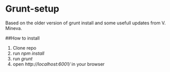 # Grunt-setup

Based on the older version of grunt install and some usefull updates from V. Mineva.

##How to install

1. Clone repo
2. run *npm install*
3. run *grunt*
4. open *http://localhost:6001/* in your browser
